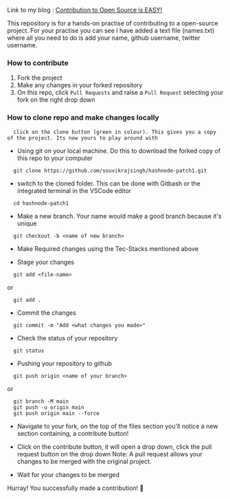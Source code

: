 Link to my blog : [Contribution to Open Source is EASY!](https://souvikrajsingh.hashnode.dev/contributing-to-open-source-is-easy)

This repository is for a hands-on practise of contributing to a open-source project. For your practise you can see I have added a text file (names.txt) 
where all you need to do is add your name, github username, twitter username.

### How to contribute

1. Fork the project
2. Make any changes in your forked repository
3. On this repo, click `Pull Requests` and raise a `Pull Request` selecting your fork on the right drop down


### How to clone repo and make changes locally

```
  click on the clone button (green in colour). This gives you a copy of the project. Its now yours to play around with
```

- Using git on your local machine. Do this to download the forked copy of this repo to your computer

```
  git clone https://github.com/souvikrajsingh/hashnode-patch1.git
```

- switch to the cloned folder. This can be done with Gitbash or the integrated terminal in the VSCode editor

```
  cd hashnode-patch1
```

- Make a new branch. Your name would make a good branch because it's unique

```
  git checkout -b <name of new branch>
```

- Make Required changes using the Tec-Stacks mentioned above

- Stage your changes

```
  git add <file-name>
```

or

```
  git add .
```

- Commit the changes

```
  git commit -m "Add <what changes you made>"
```

- Check the status of your repository

```
  git status
```

- Pushing your repository to github

```
  git push origin <name of your branch>
```

or

```
  git branch -M main
  git push -u origin main
  git push origin main --force
```

- Navigate to your fork, on the top of the files section you'll notice a new section containing, a contribute button!
- Click on the contribute button, it will open a drop down, click the pull request button on the drop down
  Note: A pull request allows your changes to be merged with the original project.

- Wait for your changes to be merged

Hurray! You successfully made a contribution! 🎉


